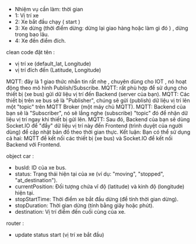 - Nhiệm vụ cần làm: thời gian 
 - 1: Vị trí xe
 - 2: Xe bắt đầu chạy ( start )
 - 3: Xe dừng (thời điểm dừng: dừng lại giao hàng hoặc làm gì đó ) , dừng trong bao lâu.
 - 4: Xe đến điểm đích.

 clean code đặt tên : 
 - vị trí xe (default_lat, Longitude) 
 - vị trí đích đến (Latitude, Longitude)

MQTT: đây là 1 giao thức nhắn tin rất nhẹ , chuyên dùng cho IOT , nó hoạt động theo mô hình Publish/Subscribe.
MQTT: rất phù hợp để sử dụng cho thiết bị (xe bus) gửi dữ liệu vị trí đến Backend (server của bạn).
MQTT: Các thiết bị trên xe bus sẽ là "Publisher", chúng sẽ gửi (publish) dữ liệu vị trí lên một "topic" trên MQTT Broker (một máy chủ MQTT).
MQTT: Backend của bạn sẽ là "Subscriber", nó sẽ lắng nghe (subscribe) "topic" đó để nhận dữ liệu vị trí ngay khi thiết bị gửi lên.
MQTT: Sau đó, Backend của bạn sẽ dùng Socket.IO để "đẩy" dữ liệu vị trí này đến Frontend (trình duyệt của người dùng) để cập nhật bản đồ theo thời gian thực.
Kết luận: Bạn có thể sử dụng cả hai: MQTT để kết nối các thiết bị (xe bus) và Socket.IO để kết nối Backend với Frontend.


object car : 
 - busId: ID của xe bus.
 - status: Trạng thái hiện tại của xe (ví dụ: "moving", "stopped", "at_destination").
 - currentPosition: Đối tượng chứa vĩ độ (latitude) và kinh độ (longitude) hiện tại.
 - stopStartTime: Thời điểm xe bắt đầu dừng (để tính thời gian dừng).
 - stopDuration: Thời gian dừng (tính bằng giây hoặc phút).
 - destination: Vị trí điểm đến cuối cùng của xe.


router : 
 - update status start (vị trí xe bắt đầu)